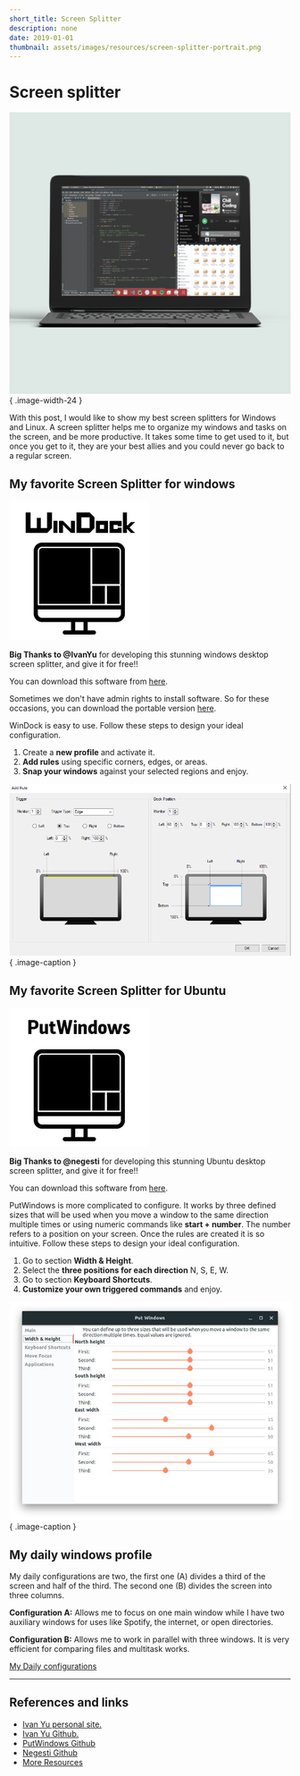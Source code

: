 ```yaml
---
short_title: Screen Splitter
description: none
date: 2019-01-01
thumbnail: assets/images/resources/screen-splitter-portrait.png
---
```


# Screen splitter

![Screen Splitter](../../assets/images/resources/screen-splitter-portrait.png){ .image-width-24 }

With this post, I would like to show my best screen splitters for Windows and Linux. A screen splitter helps me to organize my windows and tasks on the screen, and be more productive. It takes some time to get used to it, but once you get to it, they are your best allies and you could never go back to a regular screen.


## My favorite Screen Splitter for windows

![windock](../../assets/images/resources/screen-splitter-windock.png)

**Big Thanks to @IvanYu** for developing this stunning windows desktop screen splitter, and give it for free!!

You can download this software from [here](http://https://www.ivanyu.ca/#/windock/ "here").

Sometimes we don't have admin rights to install software. So for these occasions, you can download the portable version [here](https://www.ivanyu.ca/windock-portable).


WinDock is easy to use. Follow these steps to design your ideal configuration.

1. Create a **new profile** and activate it.
2. **Add rules** using specific corners, edges, or areas.
3. **Snap your windows** against your selected regions and enjoy.

![windock configuration](../../assets/images/resources/screen-splitter-adding-rules.png){ .image-caption }


## My favorite Screen Splitter for Ubuntu

![windock](../../assets/images/resources/screen-splitter-put-windows.png)

**Big Thanks to @negesti** for developing this stunning Ubuntu desktop screen splitter, and give it for free!!

You can download this software from [here](https://extensions.gnome.org/extension/39/put-windows/ "here").


PutWindows is more complicated to configure. It works by three defined sizes that will be used when you move a window to the same direction multiple times or using numeric commands like **start + number**. The number refers to a position on your screen. Once the rules are created it is so intuitive. Follow these steps to design your ideal configuration.

1. Go to section **Width & Height**.
2. Select the **three positions for each direction** N, S, E, W.
3. Go to section **Keyboard Shortcuts**.
4. **Customize your own triggered commands** and enjoy.

![windock configuration](../../assets/images/resources/screen-splitter-putwindows-adding-rules.jpeg){ .image-caption }


## My daily windows profile

My daily configurations are two, the first one (A) divides a third of the screen and half of the third. The second one (B) divides the screen into three columns.

**Configuration A:** Allows me to focus on one main window while I have two auxiliary windows for uses like Spotify, the internet, or open directories.

**Configuration B:** Allows me to work in parallel with three windows. It is very efficient for comparing files and multitask works.

[My Daily configurations](../../assets/images/resources/screen-splitter-fav-configuration.png)

---

## References and links
- [Ivan Yu personal site.](https://www.ivanyu.ca/)
- [Ivan Yu Github.](https://github.com/ivanme)
- [PutWindows Github](https://github.com/negesti/gnome-shell-extensions-negesti)
- [Negesti Github](https://github.com/negesti)
- [More Resources](https://carlosgrande.me/category/resources/)